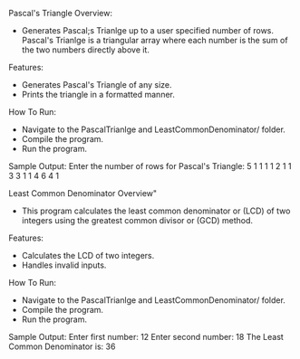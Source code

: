 Pascal's Triangle Overview:
- Generates Pascal;s Trianlge up to a user specified number of rows. Pascal's Trianlge is a triangular array where each number is the sum of the two numbers directly above it.

Features:
- Generates Pascal's Triangle of any size.
- Prints the triangle in a formatted manner.

How To Run:
- Navigate to the PascalTrianlge and LeastCommonDenominator/ folder.
- Compile the program.
- Run the program.

Sample Output:
Enter the number of rows for Pascal's Triangle: 5
1
1 1
1 2 1
1 3 3 1
1 4 6 4 1

Least Common Denominator Overview"
- This program calculates the least common denominator or (LCD) of two integers using the greatest common divisor or (GCD) method.

Features:
- Calculates the LCD of two integers.
- Handles invalid inputs.

How To Run:
- Navigate to the PascalTrianlge and LeastCommonDenominator/ folder.
- Compile the program.
- Run the program.

Sample Output:
Enter first number: 12
Enter second number: 18
The Least Common Denominator is: 36
